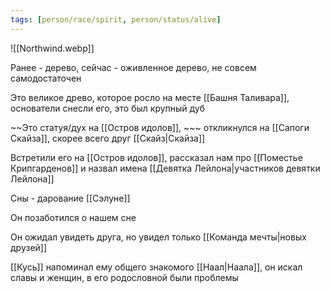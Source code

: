 ```yaml
---
tags: [person/race/spirit, person/status/alive]
---
```


![[Northwind.webp]]

Ранее - дерево, сейчас - оживленное дерево, не совсем самодостаточен

Это великое древо, которое росло на месте [[Башня Таливара]], основатели снесли его, это был крупный дуб

~~Это статуя/дух на [[Остров идолов]], ~~~ откликнулся на [[Сапоги Скайза]], скорее всего друг [[Скайз|Скайза]]

Встретили его на [[Остров идолов]], рассказал нам про [[Поместье Крипгарденов]] и назвал имена [[Девятка Лейлона|участников девятки Лейлона]]

Сны - дарование [[Сэлуне]]

Он позаботился о нашем сне

Он ожидал увидеть друга, но увидел только [[Команда мечты|новых друзей]]

[[Кусь]] напоминал ему общего знакомого [[Наал|Наала]], он искал славы и женщин, в его родословной были проблемы
